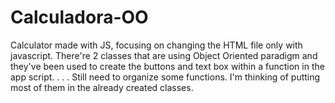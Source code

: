 # Calculadora-OO

Calculator made with JS, focusing on changing the HTML file only with javascript.
There're 2 classes that are using Object Oriented paradigm and they've been used to create the buttons and text box within a function in the app script.
.
.
.
Still need to organize some functions. I'm thinking of putting most of them in the already created classes.


